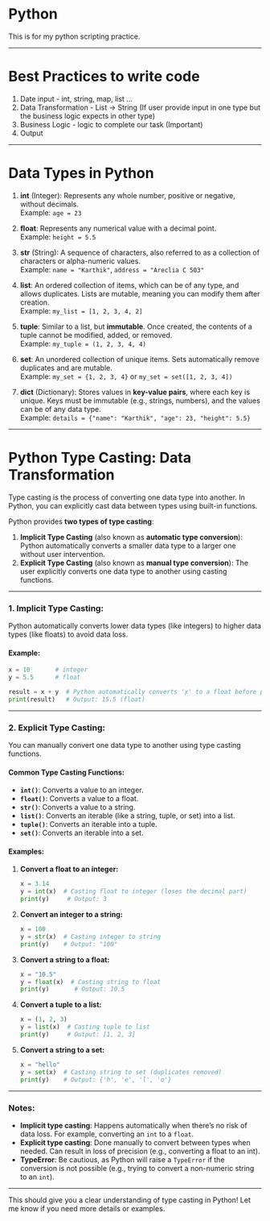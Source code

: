 # Python

This is for my python scripting practice.

-------------------------------------------------------------------------------------------------------------------

# Best Practices to write code

1. Date input - int, string, map, list ...
2. Data Transformation - List -> String (If user provide input in one type but the business logic   expects in other type)
3. Business Logic - logic to complete our task (Important)
4. Output

-------------------------------------------------------------------------------------------------------------------

# Data Types in Python

1. **int** (Integer): Represents any whole number, positive or negative, without decimals.  
   Example: `age = 23`

2. **float**: Represents any numerical value with a decimal point.  
   Example: `height = 5.5`

3. **str** (String): A sequence of characters, also referred to as a collection of characters or alpha-numeric values.  
   Example: `name = "Karthik"`, `address = "Areclia C 503"`

4. **list**: An ordered collection of items, which can be of any type, and allows duplicates. Lists are mutable, meaning you can modify them after creation.  
   Example: `my_list = [1, 2, 3, 4, 2]`

5. **tuple**: Similar to a list, but **immutable**. Once created, the contents of a tuple cannot be modified, added, or removed.  
   Example: `my_tuple = (1, 2, 3, 4, 4)`

6. **set**: An unordered collection of unique items. Sets automatically remove duplicates and are mutable.  
   Example: `my_set = {1, 2, 3, 4}` or `my_set = set([1, 2, 3, 4])`

7. **dict** (Dictionary): Stores values in **key-value pairs**, where each key is unique. Keys must be immutable (e.g., strings, numbers), and the values can be of any data type.  
   Example: `details = {"name": "Karthik", "age": 23, "height": 5.5}`

-----------------------------------------------------------------------------------------------------------------

# Python Type Casting: Data Transformation

Type casting is the process of converting one data type into another. In Python, you can explicitly cast data between types using built-in functions. 

Python provides **two types of type casting**:

1. **Implicit Type Casting** (also known as **automatic type conversion**): Python automatically converts a smaller data type to a larger one without user intervention.
2. **Explicit Type Casting** (also known as **manual type conversion**): The user explicitly converts one data type to another using casting functions.

---

### 1. **Implicit Type Casting**:
Python automatically converts lower data types (like integers) to higher data types (like floats) to avoid data loss.

#### Example:
```python
x = 10       # integer
y = 5.5      # float

result = x + y  # Python automatically converts 'x' to a float before performing the operation
print(result)   # Output: 15.5 (float)
```

---

### 2. **Explicit Type Casting**:
You can manually convert one data type to another using type casting functions.

#### Common Type Casting Functions:
- **`int()`**: Converts a value to an integer.
- **`float()`**: Converts a value to a float.
- **`str()`**: Converts a value to a string.
- **`list()`**: Converts an iterable (like a string, tuple, or set) into a list.
- **`tuple()`**: Converts an iterable into a tuple.
- **`set()`**: Converts an iterable into a set.

#### Examples:

1. **Convert a float to an integer:**
   ```python
   x = 3.14
   y = int(x)  # Casting float to integer (loses the decimal part)
   print(y)     # Output: 3
   ```

2. **Convert an integer to a string:**
   ```python
   x = 100
   y = str(x)  # Casting integer to string
   print(y)    # Output: "100"
   ```

3. **Convert a string to a float:**
   ```python
   x = "10.5"
   y = float(x)  # Casting string to float
   print(y)       # Output: 10.5
   ```

4. **Convert a tuple to a list:**
   ```python
   x = (1, 2, 3)
   y = list(x)  # Casting tuple to list
   print(y)     # Output: [1, 2, 3]
   ```

5. **Convert a string to a set:**
   ```python
   x = "hello"
   y = set(x)  # Casting string to set (duplicates removed)
   print(y)    # Output: {'h', 'e', 'l', 'o'}
   ```

---

### Notes:
- **Implicit type casting**: Happens automatically when there’s no risk of data loss. For example, converting an `int` to a `float`.
- **Explicit type casting**: Done manually to convert between types when needed. Can result in loss of precision (e.g., converting a float to an int).
- **TypeError**: Be cautious, as Python will raise a `TypeError` if the conversion is not possible (e.g., trying to convert a non-numeric string to an `int`).

---

This should give you a clear understanding of type casting in Python! Let me know if you need more details or examples.
